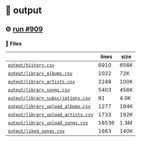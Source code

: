 # 📝  output 

## ⚙️ [run #909](https://github.com/jwenerd/ytm-dl/actions/runs/8607135577)

### 📁 Files

|                                                                         |lines|size|
|-------------------------------------------------------------------------|-----|----|
|[`output/history.csv` ](output/history.csv)                              |6910 |656K|
|[`output/library_albums.csv` ](output/library_albums.csv)                |1022 |72K |
|[`output/library_artists.csv` ](output/library_artists.csv)              |2248 |100K|
|[`output/library_songs.csv` ](output/library_songs.csv)                  |5403 |456K|
|[`output/library_subscriptions.csv` ](output/library_subscriptions.csv)  |91   |4.0K|
|[`output/library_upload_albums.csv` ](output/library_upload_albums.csv)  |1277 |184K|
|[`output/library_upload_artists.csv` ](output/library_upload_artists.csv)|1733 |192K|
|[`output/library_upload_songs.csv` ](output/library_upload_songs.csv)    |16536|1.3M|
|[`output/liked_songs.csv` ](output/liked_songs.csv)                      |1663 |140K|